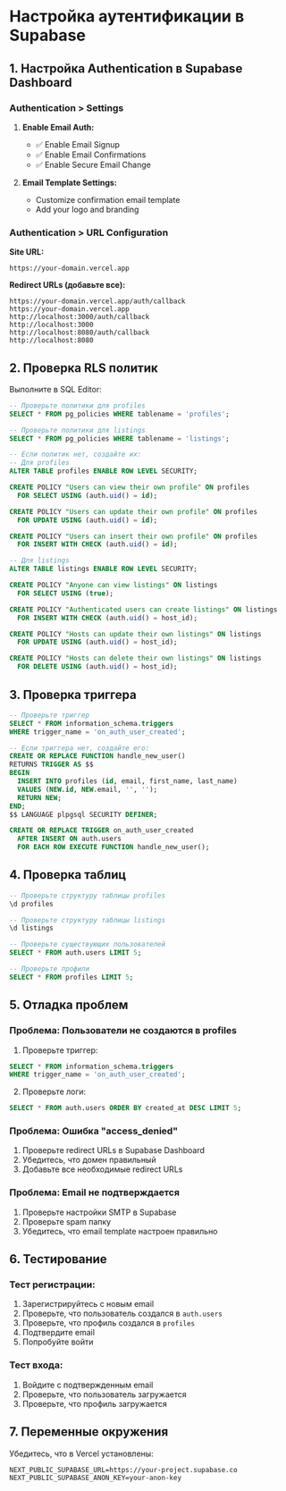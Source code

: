 # Настройка аутентификации в Supabase

## 1. Настройка Authentication в Supabase Dashboard

### Authentication > Settings

1. **Enable Email Auth:**
   - ✅ Enable Email Signup
   - ✅ Enable Email Confirmations
   - ✅ Enable Secure Email Change

2. **Email Template Settings:**
   - Customize confirmation email template
   - Add your logo and branding

### Authentication > URL Configuration

**Site URL:**
```
https://your-domain.vercel.app
```

**Redirect URLs (добавьте все):**
```
https://your-domain.vercel.app/auth/callback
https://your-domain.vercel.app
http://localhost:3000/auth/callback
http://localhost:3000
http://localhost:8080/auth/callback
http://localhost:8080
```

## 2. Проверка RLS политик

Выполните в SQL Editor:

```sql
-- Проверьте политики для profiles
SELECT * FROM pg_policies WHERE tablename = 'profiles';

-- Проверьте политики для listings
SELECT * FROM pg_policies WHERE tablename = 'listings';

-- Если политик нет, создайте их:
-- Для profiles
ALTER TABLE profiles ENABLE ROW LEVEL SECURITY;

CREATE POLICY "Users can view their own profile" ON profiles
  FOR SELECT USING (auth.uid() = id);

CREATE POLICY "Users can update their own profile" ON profiles
  FOR UPDATE USING (auth.uid() = id);

CREATE POLICY "Users can insert their own profile" ON profiles
  FOR INSERT WITH CHECK (auth.uid() = id);

-- Для listings
ALTER TABLE listings ENABLE ROW LEVEL SECURITY;

CREATE POLICY "Anyone can view listings" ON listings
  FOR SELECT USING (true);

CREATE POLICY "Authenticated users can create listings" ON listings
  FOR INSERT WITH CHECK (auth.uid() = host_id);

CREATE POLICY "Hosts can update their own listings" ON listings
  FOR UPDATE USING (auth.uid() = host_id);

CREATE POLICY "Hosts can delete their own listings" ON listings
  FOR DELETE USING (auth.uid() = host_id);
```

## 3. Проверка триггера

```sql
-- Проверьте триггер
SELECT * FROM information_schema.triggers 
WHERE trigger_name = 'on_auth_user_created';

-- Если триггера нет, создайте его:
CREATE OR REPLACE FUNCTION handle_new_user()
RETURNS TRIGGER AS $$
BEGIN
  INSERT INTO profiles (id, email, first_name, last_name)
  VALUES (NEW.id, NEW.email, '', '');
  RETURN NEW;
END;
$$ LANGUAGE plpgsql SECURITY DEFINER;

CREATE OR REPLACE TRIGGER on_auth_user_created
  AFTER INSERT ON auth.users
  FOR EACH ROW EXECUTE FUNCTION handle_new_user();
```

## 4. Проверка таблиц

```sql
-- Проверьте структуру таблицы profiles
\d profiles

-- Проверьте структуру таблицы listings
\d listings

-- Проверьте существующих пользователей
SELECT * FROM auth.users LIMIT 5;

-- Проверьте профили
SELECT * FROM profiles LIMIT 5;
```

## 5. Отладка проблем

### Проблема: Пользователи не создаются в profiles

1. Проверьте триггер:
```sql
SELECT * FROM information_schema.triggers 
WHERE trigger_name = 'on_auth_user_created';
```

2. Проверьте логи:
```sql
SELECT * FROM auth.users ORDER BY created_at DESC LIMIT 5;
```

### Проблема: Ошибка "access_denied"

1. Проверьте redirect URLs в Supabase Dashboard
2. Убедитесь, что домен правильный
3. Добавьте все необходимые redirect URLs

### Проблема: Email не подтверждается

1. Проверьте настройки SMTP в Supabase
2. Проверьте spam папку
3. Убедитесь, что email template настроен правильно

## 6. Тестирование

### Тест регистрации:
1. Зарегистрируйтесь с новым email
2. Проверьте, что пользователь создался в `auth.users`
3. Проверьте, что профиль создался в `profiles`
4. Подтвердите email
5. Попробуйте войти

### Тест входа:
1. Войдите с подтвержденным email
2. Проверьте, что пользователь загружается
3. Проверьте, что профиль загружается

## 7. Переменные окружения

Убедитесь, что в Vercel установлены:
```
NEXT_PUBLIC_SUPABASE_URL=https://your-project.supabase.co
NEXT_PUBLIC_SUPABASE_ANON_KEY=your-anon-key
``` 